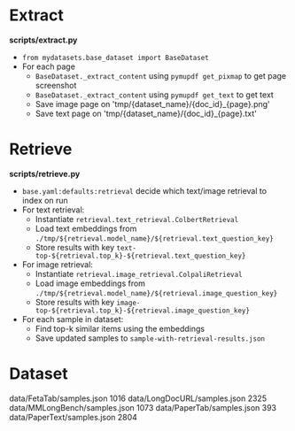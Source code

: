 # Extract
**scripts/extract.py**
- `from mydatasets.base_dataset import BaseDataset`
- For each page
    - `BaseDataset._extract_content` using `pymupdf get_pixmap` to get page screenshot
    - `BaseDataset._extract_content` using `pymupdf get_text` to get text
    - Save image page on 'tmp/{dataset_name}/{doc_id}_{page}.png'
    - Save text page on 'tmp/{dataset_name}/{doc_id}_{page}.txt'

# Retrieve
**scripts/retrieve.py**
- `base.yaml:defaults:retrieval` decide which text/image retrieval to index on run
- For text retrieval:
  - Instantiate `retrieval.text_retrieval.ColbertRetrieval`
  - Load text embeddings from `./tmp/${retrieval.model_name}/${retrieval.text_question_key}`
  - Store results with key `text-top-${retrieval.top_k}-${retrieval.text_question_key}`
- For image retrieval:
  - Instantiate `retrieval.image_retrieval.ColpaliRetrieval`
  - Load image embeddings from `./tmp/${retrieval.model_name}/${retrieval.image_question_key}`
  - Store results with key `image-top-${retrieval.top_k}-${retrieval.image_question_key}`
- For each sample in dataset:
  - Find top-k similar items using the embeddings
  - Save updated samples to `sample-with-retrieval-results.json`

# Dataset
data/FetaTab/samples.json   1016
data/LongDocURL/samples.json   2325
data/MMLongBench/samples.json   1073
data/PaperTab/samples.json   393
data/PaperText/samples.json   2804